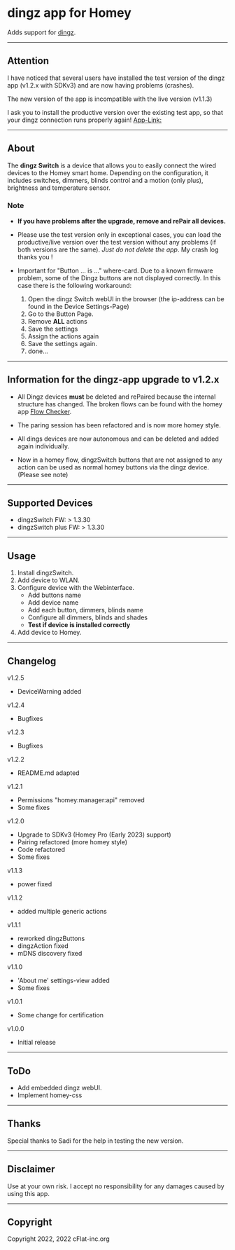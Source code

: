 # dingz app for Homey

Adds support for [dingz](https://www.dingz.ch/).

---

## Attention

I have noticed that several users have installed the test version of the dingz app (v1.2.x with SDKv3) and are now having problems (crashes).

The new version of the app is incompatible with the live version (v1.1.3)

I ask you to install the productive version over the existing test app, so that your dingz connection runs properly again! [App-Link:](https://homey.app/de-ch/app/org.cflat-inc.dingz/dingz/)

---

## About

The **dingz Switch** is a device that allows you to easily connect the wired devices to the Homey smart home. Depending on the configuration, it includes switches, dimmers, blinds control and a motion (only plus), brightness and temperature sensor.

### Note

- **If you have problems after the upgrade, remove and rePair all devices.**
- Please use the test version only in exceptional cases, you can load the productive/live version over the test version without any problems (if both versions are the same). *Just do not delete the app*. My crash log thanks you !

- Important for "Button ... is ..." where-card. Due to a known firmware problem, some of the Dingz buttons are not displayed correctly. In this case there is the following workaround:
   1. Open the dingz Switch webUI in the browser (the ip-address can be found in the Device Settings-Page)
   1. Go to the Button Page.
   1. Remove **ALL** actions
   1. Save the settings
   1. Assign the actions again
   1. Save the settings again.
   1. done...

---

## Information for the dingz-app upgrade to v1.2.x

- All Dingz devices **must** be deleted and rePaired because the internal structure has changed. The broken flows can be found with the homey app [Flow Checker](https://homey.app/de-ch/app/com.athom.flowchecker/Flow-Checker/).

- The paring session has been refactored and is now more homey style.

- All dings devices are now autonomous and can be deleted and added again individually.

- Now in a homey flow, dingzSwitch buttons that are not assigned to any action can be used as normal homey buttons via the dingz device. (Please see note)

---

## Supported Devices

- dingzSwitch FW: > 1.3.30
- dingzSwitch plus FW: > 1.3.30

---

## Usage

1. Install dingzSwitch.
1. Add device to WLAN.
1. Configure device with the Webinterface.
   - Add buttons name
   - Add device name
   - Add each button, dimmers, blinds name
   - Configure all dimmers, blinds and shades
   - **Test if device is installed correctly**
1. Add device to Homey.

---

## Changelog

v1.2.5

- DeviceWarning added

v1.2.4

- Bugfixes

v1.2.3

- Bugfixes

v1.2.2

- README.md adapted

v1.2.1

- Permissions "homey:manager:api" removed
- Some fixes

v1.2.0

- Upgrade to SDKv3 (Homey Pro (Early 2023) support)
- Pairing refactored (more homey style)
- Code refactored
- Some fixes

v1.1.3

- power fixed

v1.1.2

- added multiple generic actions

v1.1.1

- reworked dingzButtons
- dingzAction fixed
- mDNS discovery fixed

v1.1.0

- 'About me' settings-view added
- Some fixes

v1.0.1

- Some change for certification

v1.0.0

- Initial release

---

## ToDo

- Add embedded dingz webUI.
- Implement homey-css

---

## Thanks

Special thanks to Sadi for the help in testing the new version.

---

## Disclaimer

Use at your own risk. I accept no responsibility for any damages caused by using this app.

---

## Copyright

Copyright 2022, 2022 cFlat-inc.org
